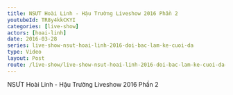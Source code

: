 ```yaml
---
title: NSƯT Hoài Linh - Hậu Trường Liveshow 2016 Phần 2
youtubeId: TR8y4kkCKYI
categories: [live-show]
actors: [hoai-linh]
date: 2016-03-28
series: live-show-nsut-hoai-linh-2016-doi-bac-lam-ke-cuoi-da
type: Video
layout: Post
route: /live-show/live-show-nsut-hoai-linh-2016-doi-bac-lam-ke-cuoi-da-hau-truong-p2
---
```

NSƯT Hoài Linh - Hậu Trường Liveshow 2016 Phần 2